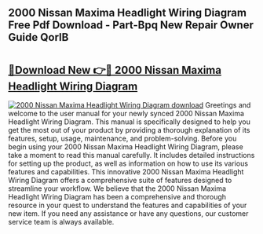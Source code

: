 ## 2000 Nissan Maxima Headlight Wiring Diagram Free Pdf Download - Part-Bpq New Repair Owner Guide QorlB

# <h2><a href="http://dfog1v.blite.top/?on=2000+Nissan+Maxima+Headlight+Wiring+Diagram">🔗Download New 👉🔴 2000 Nissan Maxima Headlight Wiring Diagram</a></h2>

[![2000 Nissan Maxima Headlight Wiring Diagram download](https://i.imgur.com/lujVjoI.png)](http://dfog1v.blite.top/?on=2000+Nissan+Maxima+Headlight+Wiring+Diagram)
Greetings and welcome to the user manual for your newly synced 2000 Nissan Maxima Headlight Wiring Diagram. This manual is specifically designed to help you get the most out of your product by providing a thorough explanation of its features, setup, usage, maintenance, and problem-solving. Before you begin using your 2000 Nissan Maxima Headlight Wiring Diagram, please take a moment to read this manual carefully. It includes detailed instructions for setting up the product, as well as information on how to use its various features and capabilities. This innovative 2000 Nissan Maxima Headlight Wiring Diagram offers a comprehensive suite of features designed to streamline your workflow. We believe that the 2000 Nissan Maxima Headlight Wiring Diagram has been a comprehensive and thorough resource in your quest to understand the features and capabilities of your new item. If you need any assistance or have any questions, our customer service team is always available.
